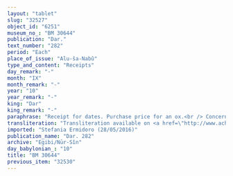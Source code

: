 ```yaml
---
layout: "tablet"
slug: "32527"
object_id: "6251"
museum_no_: "BM 30644"
publication: "Dar."
text_number: "282"
period: "Each"
place_of_issue: "Alu-ša-Nabû"
type_and_content: "Receipts"
day_remark: "-"
month: "IX"
month_remark: "-"
year: "10"
year_remark: "-"
king: "Dar"
king_remark: "-"
paraphrase: "Receipt for dates. Purchase price for an ox.<br /> Concerns the ox that <strong>A</strong> sold to <strong>B</strong> for its full price: 16 kor (c. 2,880 l) of dates. <strong>A</strong> receives (<em>eṭ</em><em>ē</em><em>ru</em>) the dates from <strong>B</strong>. The buyer is allowed to take the ox from the seller: it is a three-year old, fattened ox. Names of 6 witnesses and the scribe.<br /> &nbsp;<br /> <strong>A </strong>= Nab&ucirc;-kāṣir/Lī&scaron;iru//Nab&ucirc;-ēre&scaron;; <strong>B </strong>= Marduk-nāṣir-apli/Itti-Marduk-balāṭu//Egibi"
transliteration: "Transliteration available on <a href=\"http://www.achemenet.com/en/item/?/textual-sources/texts-by-regions/babylonia/babylon/1658337\" target=\"_blank\">Achemenet</a>"
imported: "Stefania Ermidoro (28/05/2016)"
publication_name: "Dar. 282"
archive: "Egibi/Nūr-Sîn"
day_babylonian_: "10"
title: "BM 30644"
previous_item: "32530"
---
```

